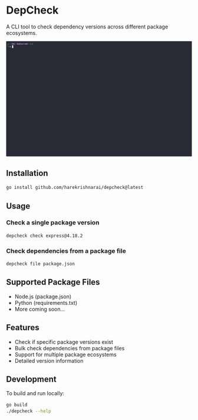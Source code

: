 # DepCheck

A CLI tool to check dependency versions across different package ecosystems.

![DepCheck](demo/depcheck.gif)



## Installation

```bash
go install github.com/harekrishnarai/depcheck@latest
```

## Usage

### Check a single package version

```bash
depcheck check express@4.18.2
```

### Check dependencies from a package file

```bash
depcheck file package.json
```

## Supported Package Files

- Node.js (package.json)
- Python (requirements.txt)
- More coming soon...

## Features

- Check if specific package versions exist
- Bulk check dependencies from package files
- Support for multiple package ecosystems
- Detailed version information

## Development

To build and run locally:

```bash
go build
./depcheck --help
``` 